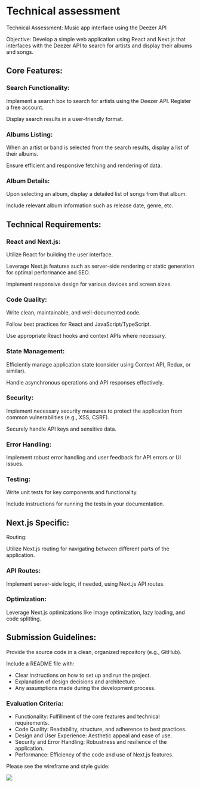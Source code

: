 # Technical assessment

Technical Assessment: Music app interface using the Deezer API

Objective: Develop a simple web application using React and Next.js that interfaces with the Deezer API to search for artists and display their albums and songs.

## Core Features:

### Search Functionality:

Implement a search box to search for artists using the Deezer API. Register a free account.

Display search results in a user-friendly format.

### Albums Listing:

When an artist or band is selected from the search results, display a list of their albums.

Ensure efficient and responsive fetching and rendering of data.

### Album Details:

Upon selecting an album, display a detailed list of songs from that album.

Include relevant album information such as release date, genre, etc.

## Technical Requirements:

### React and Next.js:

Utilize React for building the user interface.

Leverage Next.js features such as server-side rendering or static generation for optimal performance and SEO.

Implement responsive design for various devices and screen sizes.

### Code Quality:

Write clean, maintainable, and well-documented code.

Follow best practices for React and JavaScript/TypeScript.

Use appropriate React hooks and context APIs where necessary.

### State Management:

Efficiently manage application state (consider using Context API, Redux, or similar).

Handle asynchronous operations and API responses effectively.

### Security:

Implement necessary security measures to protect the application from common vulnerabilities (e.g., XSS, CSRF).

Securely handle API keys and sensitive data.

### Error Handling:

Implement robust error handling and user feedback for API errors or UI issues.

### Testing:

Write unit tests for key components and functionality.

Include instructions for running the tests in your documentation.

## Next.js Specific:

Routing:

Utilize Next.js routing for navigating between different parts of the application.

### API Routes:

Implement server-side logic, if needed, using Next.js API routes.

### Optimization:

Leverage Next.js optimizations like image optimization, lazy loading, and code splitting.

## Submission Guidelines:

Provide the source code in a clean, organized repository (e.g., GitHub).

Include a README file with:

- Clear instructions on how to set up and run the project.
- Explanation of design decisions and architecture.
- Any assumptions made during the development process.

### Evaluation Criteria:

- Functionality: Fulfillment of the core features and technical requirements.
- Code Quality: Readability, structure, and adherence to best practices.
- Design and User Experience: Aesthetic appeal and ease of use.
- Security and Error Handling: Robustness and resilience of the application.
- Performance: Efficiency of the code and use of Next.js features.

Please see the wireframe and style guide:

<image src='./assets/Assessment design image.png'>